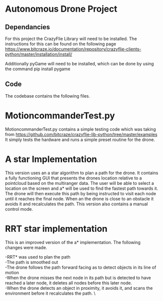 # Autonomous Drone Project

## Dependancies
For this project the CrazyFlie Library will need to be installed. 
The instructions for this can be found on the following page https://www.bitcraze.io/documentation/repository/crazyflie-clients-python/master/installation/install/

Additionally pyGame will need to be installed, which can be done by using the command pip install pygame


## Code
The codebase contains the following files.

# MotioncommanderTest.py
MotioncommanderTest.py contains a simple testing code which was taking from https://github.com/bitcraze/crazyflie-lib-python/tree/master/examples
It simply tests the hardware and runs a simple preset routine for the drone.

# A star Implementation
This version uses an a star algorithm to plan a path for the drone. 
It contains a fully functioning GUI that presents the drones location relative to a pointcloud based on the multiranger data.
The user will be able to select a location on the screen and a* will be used to find the fastest path towards it.
The drone will then execute this path by being instructed to visit each node until it reaches the final node. 
When an the drone is close to an obstacle it avoids it and recalculates the path.
This version also contains a manual control mode.

# RRT star implementation

This is an improved version of the a* implementation. The following changes were made.

-RRT* was used to plan the path \
-The path is smoothed out \
-The drone follows the path forward facing as to detect objects in its line of motion \
-When the drone misses the next node in its path but is detected to have reached a later node, 
it deletes all nodes before this later node. \
-When the drone detects an object in proximity, it avoids it, 
and scans the environment before it recalculates the path. \

